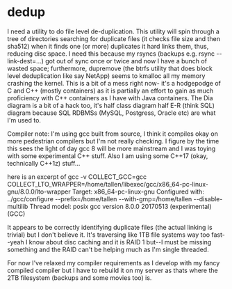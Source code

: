 # dedup
I need a utility to do file level de-duplication.
This utility will spin through a tree of directories searching for duplicate files (it checks file size and then sha512) when it finds one (or more) duplicates it hard links them, thus, reducing disc space. I need this because my rsyncs (backups e.g. rsync --link-dest=...) got out of sync once or twice and now I have a bunch of wasted space; furthermore, dupremove (the btrfs utility that does block level deduplication like say NetApp) seems to kmalloc all my memory crashing the kernel.
This is a bit of a mess right now- it's a hodgepodge of C and C++ (mostly containers) as it is partially an effort to gain as much proficiency with C++ containers as I have with Java containers. The Dia diagram is a bit of a hack too, it's half class diagram half E-R (think SQL) diagram because SQL RDBMSs (MySQL, Postgress, Oracle etc) are what I'm used to.


Compiler note: I'm using gcc built from source, I think it compiles okay on more pedestrian compilers but I'm not really checking. I figure by the time this sees the light of day gcc 8 will be more mainstream and I was toying with some experimental C++ stuff. Also I am using some C++17 (okay, technically C++1z) stuff...

here is an excerpt of gcc -v
COLLECT_GCC=gcc
COLLECT_LTO_WRAPPER=/home/tallen/libexec/gcc/x86_64-pc-linux-gnu/8.0.0/lto-wrapper
Target: x86_64-pc-linux-gnu
Configured with: ../gcc/configure --prefix=/home/tallen --with-gmp=/home/tallen --disable-multilib
Thread model: posix
gcc version 8.0.0 20170513 (experimental) (GCC)

It appears to be correctly identifying duplicate files (the actual linking is trivial) but I don't believe it. It's traversing like 1TB file systems way too fast--yeah I know about disc caching and it is RAID 1 but--I must be missing something and the RAID can't be helping much as I'm single threaded.

For now I've relaxed my compiler requirements as I develop with my fancy compiled compiler but I have to rebuild it on my server as thats where the 2TB filesystem (backups and some movies too) is.
